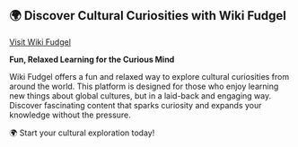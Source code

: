 <h2>🌍 Discover Cultural Curiosities with Wiki Fudgel</h2>

<p><a href="https://sites.google.com/view/fudgelmedia/english/wiki-fudgel" target="_blank">Visit Wiki Fudgel</a></p>

<p><strong>Fun, Relaxed Learning for the Curious Mind</strong></p>
<p>Wiki Fudgel offers a fun and relaxed way to explore cultural curiosities from around the world. This platform is designed for those who enjoy learning new things about global cultures, but in a laid-back and engaging way. Discover fascinating content that sparks curiosity and expands your knowledge without the pressure.</p>

<p>🌍 Start your cultural exploration today!</p>

